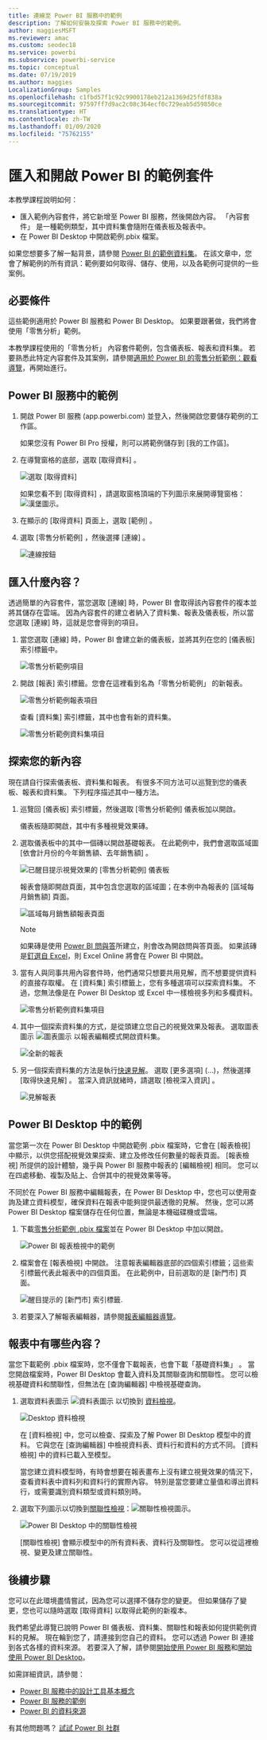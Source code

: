 ```yaml
---
title: 連線至 Power BI 服務中的範例
description: 了解如何安裝及探索 Power BI 服務中的範例。
author: maggiesMSFT
ms.reviewer: amac
ms.custom: seodec18
ms.service: powerbi
ms.subservice: powerbi-service
ms.topic: conceptual
ms.date: 07/19/2019
ms.author: maggies
LocalizationGroup: Samples
ms.openlocfilehash: c1fbd57f1c92c9900178eb212a1369d25fdf838a
ms.sourcegitcommit: 97597ff7d9ac2c08c364ecf0c729eab5d59850ce
ms.translationtype: HT
ms.contentlocale: zh-TW
ms.lasthandoff: 01/09/2020
ms.locfileid: "75762155"
---
```

#  <a name="import-and-open-sample-packs-for-power-bi"></a>匯入和開啟 Power BI 的範例套件

本教學課程說明如何： 
- 匯入範例內容套件，將它新增至 Power BI 服務，然後開啟內容。 「內容套件」  是一種範例類型，其中資料集會隨附在儀表板及報表中。 
- 在 Power BI Desktop 中開啟範例.pbix 檔案。

如果您想要多了解一點背景，請參閱 [Power BI 的範例資料集](sample-datasets.md)。 在該文章中，您會了解範例的所有資訊：範例要如何取得、儲存、使用，以及各範例可提供的一些案例。 

## <a name="prerequisites"></a>必要條件
這些範例適用於 Power BI 服務和 Power BI Desktop。 如果要跟著做，我們將會使用「零售分析」範例。

本教學課程使用的「零售分析」  內容套件範例，包含儀表板、報表和資料集。
若要熟悉此特定內容套件及其案例，請參閱[適用於 Power BI 的零售分析範例：觀看導覽](sample-retail-analysis.md)，再開始進行。

## <a name="samples-in-the-power-bi-service"></a>Power BI 服務中的範例

1. 開啟 Power BI 服務 (app.powerbi.com) 並登入，然後開啟您要儲存範例的工作區。 

    如果您沒有 Power BI Pro 授權，則可以將範例儲存到 [我的工作區]。

2. 在導覽窗格的底部，選取 [取得資料]  。 

   ![選取 [取得資料]](media/sample-datasets/power-bi-get-data.png)

   如果您看不到 [取得資料]  ，請選取窗格頂端的下列圖示來展開導覽窗格：![漢堡圖示](media/sample-tutorial-connect-to-the-samples/expand-nav.png)。

5. 在顯示的 [取得資料]  頁面上，選取 [範例]  。
   
6. 選取 [零售分析範例]  ，然後選擇 [連線]  。   
   
   ![連線按鈕](media/sample-tutorial-connect-to-the-samples/pbi_retailanalysissampleconnect.png)

## <a name="what-was-imported"></a>匯入什麼內容？
透過簡單的內容套件，當您選取 [連線]  時，Power BI 會取得該內容套件的複本並將其儲存在雲端。 因為內容套件的建立者納入了資料集、報表及儀表板，所以當您選取 [連線]  時，這就是您會得到的項目。 

1. 當您選取 [連線]  時，Power BI 會建立新的儀表板，並將其列在您的 [儀表板]  索引標籤中。 
   
   ![零售分析範例項目](media/sample-retail-analysis/retail-entry.png)
2. 開啟 [報表]  索引標籤。您會在這裡看到名為「零售分析範例」  的新報表。
   
   ![零售分析範例報表項目](media/sample-tutorial-connect-to-the-samples/power-bi-new-report.png)
   
   查看 [資料集]  索引標籤，其中也會有新的資料集。
   
   ![零售分析範例資料集項目](media/sample-tutorial-connect-to-the-samples/power-bi-new-dataset.png)

## <a name="explore-your-new-content"></a>探索您的新內容
現在請自行探索儀表板、資料集和報表。 有很多不同方法可以巡覽到您的儀表板、報表和資料集。 下列程序描述其中一種方法。  

1. 巡覽回 [儀表板]  索引標籤，然後選取 [零售分析範例]  儀表板加以開啟。       

   儀表板隨即開啟，其中有多種視覺效果磚。   
 
1. 選取儀表板中的其中一個磚以開啟基礎報表。 在此範例中，我們會選取區域圖 [依會計月份的今年銷售額、去年銷售額]  。  

   ![已醒目提示視覺效果的 [零售分析範例] 儀表板](media/sample-tutorial-connect-to-the-samples/power-bi-dashboards2new.png)

   報表會隨即開啟頁面，其中包含您選取的區域圖；在本例中為報表的 [區域每月銷售額]  頁面。
   
   ![區域每月銷售額報表頁面](media/sample-tutorial-connect-to-the-samples/power-bi-report.png)
   
   > [!NOTE]
   > 如果磚是使用 [Power BI 問與答](power-bi-tutorial-q-and-a.md)所建立，則會改為開啟問與答頁面。 如果該磚是[釘選自 Excel](service-dashboard-pin-tile-from-excel.md)，則 Excel Online 將會在 Power BI 中開啟。
   > 
   > 
1. 當有人與同事共用內容套件時，他們通常只想要共用見解，而不想要提供資料的直接存取權。 在 [資料集]  索引標籤上，您有多種選項可以探索資料集。 不過，您無法像是在 Power BI Desktop 或 Excel 中一樣檢視多列和多欄資料。 
   
   ![零售分析範例資料集項目](media/sample-tutorial-connect-to-the-samples/power-bi-new-dataset.png)
   
1. 其中一個探索資料集的方式，是從頭建立您自己的視覺效果及報表。 選取圖表圖示 ![圖表圖示](media/sample-tutorial-connect-to-the-samples/power-bi-chart-icon4.png) 以報表編輯模式開啟資料集。
     
   ![全新的報表](media/sample-tutorial-connect-to-the-samples/power-bi-report-editing.png)

1. 另一個探索資料集的方法是執行[快速見解](consumer/end-user-insights.md)。 選取 [更多選項]  (...)，然後選擇 [取得快速見解]  。 當深入資訊就緒時，請選取 [檢視深入資訊]  。
     
    ![見解報表](media/sample-tutorial-connect-to-the-samples/power-bi-insights.png)

## <a name="samples-in-power-bi-desktop"></a>Power BI Desktop 中的範例 
當您第一次在 Power BI Desktop 中開啟範例 .pbix 檔案時，它會在 [報表檢視] 中顯示，以供您搭配視覺效果探索、建立及修改任何數量的報表頁面。 [報表檢視] 所提供的設計體驗，幾乎與 Power BI 服務中報表的 [編輯檢視] 相同。 您可以在四處移動、複製及貼上、合併其中的視覺效果等等。 

不同於在 Power BI 服務中編輯報表，在 Power BI Desktop 中，您也可以使用查詢及建立資料模型，確保資料在報表中能夠提供最透徹的見解。 然後，您可以將 Power BI Desktop 檔案儲存在任何位置，無論是本機磁碟機或雲端。

1. 下載[零售分析範例 .pbix 檔案](https://download.microsoft.com/download/9/6/D/96DDC2FF-2568-491D-AAFA-AFDD6F763AE3/Retail%20Analysis%20Sample%20PBIX.pbix)並在 Power BI Desktop 中加以開啟。 

    ![Power BI 報表檢視中的範例](media/sample-tutorial-connect-to-the-samples/power-bi-samples-desktop.png)

1. 檔案會在 [報表檢視] 中開啟。 注意報表編輯器底部的四個索引標籤；這些索引標籤代表此報表中的四個頁面。 在此範例中，目前選取的是 [新門市]  頁面。 

    ![醒目提示的 [新門市] 索引標籤](media/sample-tutorial-connect-to-the-samples/power-bi-sample-tabs.png).

1. 若要深入了解報表編輯器，請參閱[報表編輯器導覽](service-the-report-editor-take-a-tour.md)。

## <a name="whats-in-your-report"></a>報表中有哪些內容？
當您下載範例 .pbix 檔案時，您不僅會下載報表，也會下載「基礎資料集」  。 當您開啟檔案時，Power BI Desktop 會載入資料及其關聯查詢和關聯性。 您可以檢視基礎資料和關聯性，但無法在 [查詢編輯器] 中檢視基礎查詢。


1. 選取資料表圖示 ![資料表圖示](media/sample-tutorial-connect-to-the-samples/power-bi-data-icon.png) 以切換到 [資料檢視](desktop-data-view.md)。
 
    ![Desktop 資料檢視](media/sample-tutorial-connect-to-the-samples/power-bi-desktop-sample-data.png)

    在 [資料檢視] 中，您可以檢查、探索及了解 Power BI Desktop 模型中的資料。 它與您在 [查詢編輯器] 中檢視資料表、資料行和資料的方式不同。 [資料檢視] 中的資料已載入至模型。

    當您建立資料模型時，有時會想要在報表畫布上沒有建立視覺效果的情況下，查看資料表中資料列和資料行的實際內容。 特別是當您要建立量值和導出資料行，或需要識別資料類型或資料類別時。

1. 選取下列圖示以切換到[關聯性檢視](desktop-relationship-view.md)：![關聯性檢視圖示](media/sample-tutorial-connect-to-the-samples/power-bi-desktop-relationship-icon.png)。
 
    ![Power BI Desktop 中的關聯性檢視](media/sample-tutorial-connect-to-the-samples/power-bi-relationships.png)

    [關聯性檢視] 會顯示模型中的所有資料表、資料行及關聯性。 您可以從這裡檢視、變更及建立關聯性。

## <a name="next-steps"></a>後續步驟
您可以在此環境盡情嘗試，因為您可以選擇不儲存您的變更。 但如果儲存了變更，您也可以隨時選取 [取得資料]  以取得此範例的新複本。

我們希望此導覽已說明 Power BI 儀表板、資料集、關聯性和報表如何提供範例資料的見解。 現在輪到您了，請連接到您自己的資料。 您可以透過 Power BI 連接到各式各樣的資料來源。 若要深入了解，請參閱[開始使用 Power BI 服務](service-get-started.md)和[開始使用 Power BI Desktop](desktop-getting-started.md)。  

如需詳細資訊，請參閱：  
- [Power BI 服務中的設計工具基本概念](service-basic-concepts.md)
- [Power BI 服務的範例](sample-datasets.md)
- [Power BI 的資料來源](service-get-data.md)

有其他問題嗎？ [試試 Power BI 社群](https://community.powerbi.com/)
